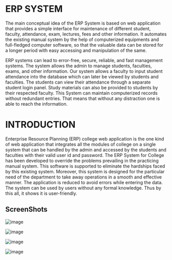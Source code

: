 # ERP SYSTEM

The main conceptual idea of the ERP System is based on web
application that provides a simple interface for maintenance of
different student, faculty, attendance, exam, lectures, fees and
other information. It automates the existing manual system by
the help of computerized equipments and full-fledged computer
software, so that the valuable data can be stored for a longer
period with easy accessing and manipulation of the same.

ERP systems can lead to error-free, secure, reliable, and fast management systems. The system allows the admin to manage students, faculties, exams, and other information. Our system allows a faculty to input student attendance into the database which can later be viewed by students and faculties. The students can view their attendance through a separate student login panel. Study materials can also be provided to students by their respected faculty. This System can maintain computerized records without redundant entries. That means that without any distraction one is able to reach the information.

# INTRODUCTION
Enterprise Resource Planning (ERP) college web application is the one kind of web application that integrates all the modules of college on a single system that can be handled by the admin and accessed by the students and faculties with their valid user id and password.
The ERP System for College has been developed to override the problems prevailing in the practicing manual system.
This software is supported to eliminate the hardships faced by this existing system. Moreover, this system is designed for the particular need of the department to take away operations in a smooth and effective manner.
The application is reduced to avoid errors while entering the data. The system can be used by users without any formal knowledge. Thus by this all, it shows it is user-friendly.


## ScreenShots
![image](https://user-images.githubusercontent.com/73381050/171994372-e817b1e9-391f-481c-b9b8-cb3fb3d84ac8.png)


![image](https://user-images.githubusercontent.com/73381050/172060051-a26a5828-d317-4563-8303-d526bd8b6220.png)


![image](https://user-images.githubusercontent.com/73381050/172361483-430354ab-fb93-4551-b764-4cdd44e30298.png)


![image](https://user-images.githubusercontent.com/73381050/172686421-1d8f11a5-94cc-4a67-8b6c-83c9b2781df9.png)


